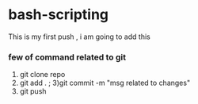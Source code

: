 # bash-scripting
This is my first push , i am going to add this

### few of command related to git

1) git clone repo
2) git add . ;
3)git commit -m "msg related to changes"
4) git push

